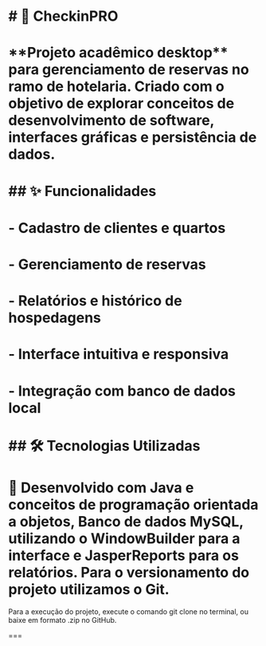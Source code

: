 # \# 🏨 CheckinPRO

# 

# \*\*Projeto acadêmico desktop\*\* para gerenciamento de reservas no ramo de hotelaria. Criado com o objetivo de explorar conceitos de desenvolvimento de software, interfaces gráficas e persistência de dados.

# 

# \## ✨ Funcionalidades

# 

# \- Cadastro de clientes e quartos

# \- Gerenciamento de reservas

# \- Relatórios e histórico de hospedagens

# \- Interface intuitiva e responsiva

# \- Integração com banco de dados local

# 

# \## 🛠️ Tecnologias Utilizadas

# 

# 🧠 Desenvolvido com Java e conceitos de programação orientada a objetos, Banco de dados MySQL, utilizando o WindowBuilder para a interface e JasperReports para os relatórios. Para o versionamento do projeto utilizamos o Git.


Para a execução do projeto, execute o comando git clone no terminal, ou baixe em formato .zip no GitHub.

===

